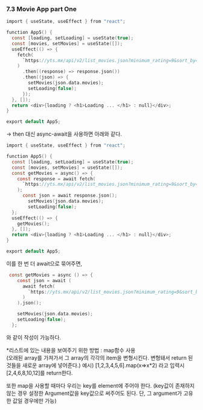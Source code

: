 ### 7.3 Movie App part One

```C
import { useState, useEffect } from "react";

function App5() {
  const [loading, setLoading] = useState(true);
  const [movies, setMovies] = useState([]);
  useEffect(() => {
    fetch(
      `https://yts.mx/api/v2/list_movies.json?minimum_rating=9&sort_by=year`
    )
      .then((response) => response.json())
      .then((json) => {
        setMovies(json.data.movies);
        setLoading(false);
      });
  }, []);
  return <div>{loading ? <h1>Loading ... </h1> : null}</div>;
}

export default App5;
```

-> then 대신 async-await을 사용하면 아래와 같다.

```C
import { useState, useEffect } from "react";

function App5() {
  const [loading, setLoading] = useState(true);
  const [movies, setMovies] = useState([]);
  const getMovies = async() => {
    const response = await fetch(
      `https://yts.mx/api/v2/list_movies.json?minimum_rating=9&sort_by=year`
    );
      const json = await response.json();
        setMovies(json.data.movies);
        setLoading(false);
  };
  useEffect(() => {
    getMovies();
  }, []);
  return <div>{loading ? <h1>Loading ... </h1> : null}</div>;
}

export default App5;
```

이를 한 번 더 await으로 묶어주면,

```C
 const getMovies = async () => {
    const json = await (
      await fetch(
        `https://yts.mx/api/v2/list_movies.json?minimum_rating=9&sort_by=year`
      )
    ).json();

    setMovies(json.data.movies);
    setLoading(false);
  };
```

와 같이 작성이 가능하다.

\*리스트에 있는 내용을 보여주기 위한 방법 : map함수 사용  
(오래된 array를 가져가서 그 array의 각각의 item을 변형시킨다. 변형돼서 return 된 것들을 새로운 array에 넣어준다.)
예시) [1,2,3,4,5,6].map(x=>x\*2) 라고 입력시 [2,4,6,8,10,12]를 return한다.

또한 map을 사용할 때마다 우리는 key를 element에 주어야 한다. (key값이 존재하지 않는 경우 설정한 Argument값을 key값으로 써주어도 된다. 단, 그 argument가 고유한 값일 경우에만 가능)

